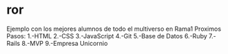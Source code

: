 # ror
Ejemplo con los mejores alumnos de todo el multiverso en Rama1
Proximos Pasos:
1.-HTML
2.-CSS
3.-JavaScript
4.-Git
5.-Base de Datos
6.-Ruby
7.-Rails
8.-MVP
9.-Empresa Unicornio
